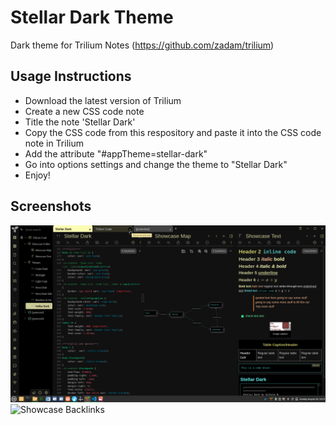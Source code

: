 # Stellar Dark Theme 
Dark theme for Trilium Notes (https://github.com/zadam/trilium)

## Usage Instructions
- Download the latest version of Trilium 
- Create a new CSS code note
- Title the note 'Stellar Dark'
- Copy the CSS code from this respository and paste it into the CSS code note in Trilium
- Add the attribute "#appTheme=stellar-dark"
- Go into options settings and change the theme to "Stellar Dark"
- Enjoy!

## Screenshots
![Theme Showcase](/screenshots/New_Screenshot_1.png)
![Showcase Backlinks](https://user-images.githubusercontent.com/89228316/154849889-2fdd33b9-d22d-4936-9863-d2740fcf984f.png)
